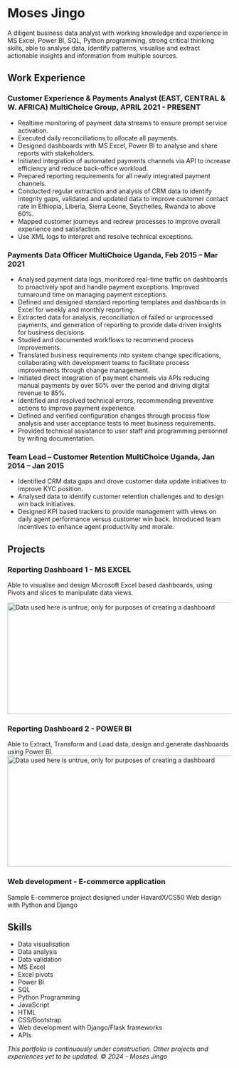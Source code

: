 # Moses Jingo

A diligent business data analyst with working knowledge and experience in MS Excel, 
Power BI, SQL, Python programming, strong critical thinking skills, able to analyse 
data, identify patterns, visualise and extract actionable insights and information 
from multiple sources.

## Work Experience
### Customer Experience & Payments Analyst (EAST, CENTRAL & W. AFRICA) MultiChoice Group, APRIL 2021 - PRESENT
- Realtime monitoring of payment data streams to ensure prompt service 
activation.
- Executed daily reconciliations to allocate all payments. 
- Designed dashboards with MS Excel, Power BI to analyse and share reports 
with stakeholders.
- Initiated integration of automated payments channels via API to increase 
efficiency and reduce back-office workload.
- Prepared reporting requirements for all newly integrated payment 
channels.
- Conducted regular extraction and analysis of CRM data to identify integrity 
gaps, validated and updated data to improve customer contact rate in 
Ethiopia, Liberia, Sierra Leone, Seychelles, Rwanda to above 60%.
- Mapped customer journeys and redrew processes to improve overall 
experience and satisfaction.
- Use XML logs to interpret and resolve technical exceptions.


### Payments Data Officer MultiChoice Uganda, Feb 2015 – Mar 2021
- Analysed payment data logs, monitored real-time traffic on dashboards to 
proactively spot and handle payment exceptions. Improved turnaround 
time on managing payment exceptions.
- Defined and designed standard reporting templates and dashboards in 
Excel for weekly and monthly reporting.
- Extracted data for analysis, reconciliation of failed or unprocessed 
payments, and generation of reporting to provide data driven insights for 
business decisions.
- Studied and documented workflows to recommend process 
improvements.
- Translated business requirements into system change specifications, 
collaborating with development teams to facilitate process improvements 
through change management. 
- Initiated direct integration of payment channels via APIs reducing manual 
payments by over 50% over the period and driving digital revenue to 85%.
- Identified and resolved technical errors, recommending preventive actions
to improve payment experience. 
- Defined and verified configuration changes through process flow analysis 
and user acceptance tests to meet business requirements. 
- Provided technical assistance to user staff and programming personnel by 
writing documentation.


### Team Lead – Customer Retention MultiChoice Uganda, Jan 2014 – Jan 2015
- Identified CRM data gaps and drove customer data update initiatives to 
improve KYC position. 
- Analysed data to identify customer retention challenges and to design win 
back initiatives.
- Designed KPI based trackers to provide management with views on daily 
agent performance versus customer win back. 
 Introduced team incentives to enhance agent productivity and morale.

## Projects

### Reporting Dashboard 1 - MS EXCEL
Able to visualise and design Microsoft Excel based dashboards, using Pivots and slices to manipulate data views.

<img src = "https://github.com/Jingomoses/portfolio/assets/28936759/ce3cefd1-e528-4fea-902d-381c638f9103" width="600" height="250" alt="Data used here is untrue, only for purposes of creating a dashboard">

### Reporting Dashboard 2  - POWER BI
Able to Extract, Transform and Load data, design and generate dashboards using Power BI.
<img src = "https://github.com/Jingomoses/portfolio/assets/28936759/62964913-65b5-4180-a013-2a1cebe47f01" width="550" height="250" alt="Data used here is untrue, only for purposes of creating a dashboard">

### Web development - E-commerce application
Sample E-commerce project designed under HavardX/CS50 Web design with Python and Django


## Skills
- Data visualisation
- Data analysis
- Data validation
- MS Excel
- Excel pivots
- Power BI
- SQL
- Python Programming
- JavaScript
- HTML
- CSS/Bootstrap
- Web development with Django/Flask frameworks
- APIs



<footer> <em>This portfolio is continuously under construction. Other projects and experiences yet to be updated. &copy; 2024 - Moses Jingo</em></footer>
